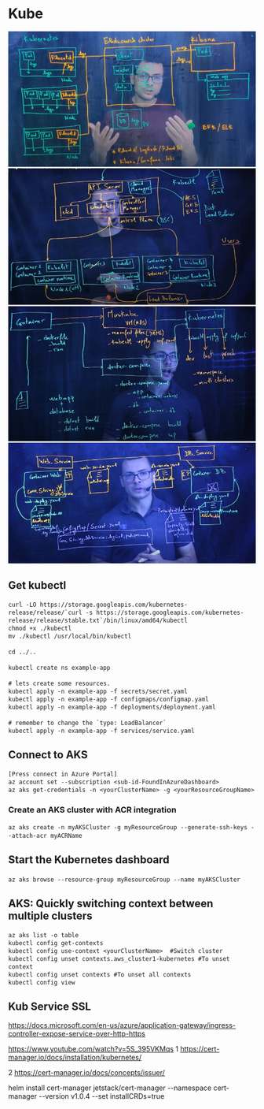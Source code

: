 # Kube

![kube1](assets/kube1.jpg)
![kube2](assets/kube2.jpg)
![kube3](assets/kube3.jpg)
![kube4](assets/kube4.jpg)

## Get kubectl

```
curl -LO https://storage.googleapis.com/kubernetes-release/release/`curl -s https://storage.googleapis.com/kubernetes-release/release/stable.txt`/bin/linux/amd64/kubectl
chmod +x ./kubectl
mv ./kubectl /usr/local/bin/kubectl

cd ../..

kubectl create ns example-app

# lets create some resources.
kubectl apply -n example-app -f secrets/secret.yaml
kubectl apply -n example-app -f configmaps/configmap.yaml
kubectl apply -n example-app -f deployments/deployment.yaml

# remember to change the `type: LoadBalancer`
kubectl apply -n example-app -f services/service.yaml

```

## Connect to AKS

```
[Press connect in Azure Portal]
az account set --subscription <sub-id-FoundInAzureDashboard>
az aks get-credentials -n <yourClusterName> -g <yourResourceGroupName>
```

### Create an AKS cluster with ACR integration

`az aks create -n myAKSCluster -g myResourceGroup --generate-ssh-keys --attach-acr myACRName`

## Start the Kubernetes dashboard

`az aks browse --resource-group myResourceGroup --name myAKSCluster`

## AKS: Quickly switching context between multiple clusters

```
az aks list -o table
kubectl config get-contexts
kubectl config use-context <yourClusterName>  #Switch cluster
kubectl config unset contexts.aws_cluster1-kubernetes #To unset context
kubectl config unset contexts #To unset all contexts
kubectl config view
```

## Kub Service SSL

https://docs.microsoft.com/en-us/azure/application-gateway/ingress-controller-expose-service-over-http-https

https://www.youtube.com/watch?v=5S_395VKMqs
1 https://cert-manager.io/docs/installation/kubernetes/

2 https://cert-manager.io/docs/concepts/issuer/

helm install cert-manager jetstack/cert-manager --namespace cert-manager --version v1.0.4 --set installCRDs=true
